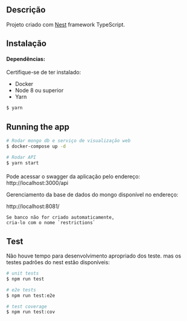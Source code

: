 ## Descrição

Projeto criado com [Nest](https://github.com/nestjs/nest) framework TypeScript.

## Instalação

#### Dependências:
Certifique-se de ter instalado:
- Docker
- Node 8 ou superior
- Yarn

```bash
$ yarn
```

## Running the app

```bash
# Rodar mongo db e serviço de visualização web 
$ docker-compose up -d

# Rodar API
$ yarn start
```

####
Pode acessar o swagger da aplicação pelo endereço:
http://localhost:3000/api

Gerenciamento da base de dados do mongo disponível no endereço: 

http://localhost:8081/

``` 
Se banco não for criado automaticamente, 
cria-lo com o nome `restrictions`
``` 

## Test 

Não houve tempo para desenvolvimento apropriado dos teste. mas os testes padrões do nest estão disponíveis:

```bash
# unit tests
$ npm run test

# e2e tests
$ npm run test:e2e

# test coverage
$ npm run test:cov
```

